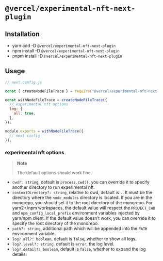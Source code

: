 # `@vercel/experimental-nft-next-plugin`

## Installation

- yarn add -D `@vercel/experimental-nft-next-plugin`
- npm install -D `@vercel/experimental-nft-next-plugin`
- pnpm install -D `@vercel/experimental-nft-next-plugin`

## Usage

```js
// next.config.js

const { createNodeFileTrace } = require("@vercel/experimental-nft-next-plugin");

const withNodeFileTrace = createNodeFileTrace({
  // experimental nft options
  log: {
    all: true,
  },
});

module.exports = withNodeFileTrace({
  // next config
});
```

### experimental nft options

> **Note**
>
> The default options should work fine.

- `cwd?: string`, default is `process.cwd()`, you can override it to specify another directory to run experimental nft.
- `contextDirectory?: string`, relative to cwd, default is `.`. It must be the directory where the `node_modules` directory is located. If you are in the monorepo, you should set it to the root directory of the monorepo. For yarn2+/npm workspaces, the default value will respect the `PROJECT_CWD` and `npm_config_local_prefix` environment variables injected by yarn/npm client. If the default value doesn't work, you can override it to specify the root directory of the monorepo.
- `path?: string`, additional path which will be appended into the `PATH` environment variable.
- `log?.all?: boolean`, default is `false`, whether to show all logs.
- `log?.level?: string`, default is `error`, the log level.
- `log?.detail?: boolean`, default is `false`, whether to expand the log details.
